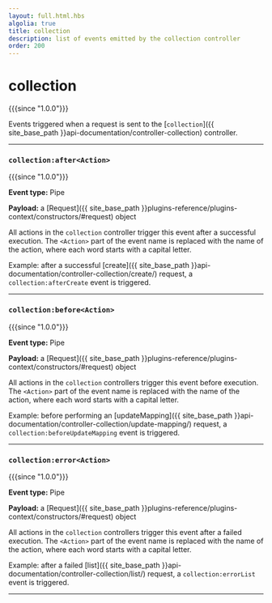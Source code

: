 ```yaml
---
layout: full.html.hbs
algolia: true
title: collection
description: list of events emitted by the collection controller
order: 200
---
```


# collection

{{{since "1.0.0"}}}

Events triggered when a request is sent to the [`collection`]({{ site_base_path }}api-documentation/controller-collection) controller.

---

### `collection:after<Action>`

{{{since "1.0.0"}}}

**Event type:** Pipe

**Payload:** a [Request]({{ site_base_path }}plugins-reference/plugins-context/constructors/#request) object

All actions in the `collection` controller trigger this event after a successful execution. The `<Action>` part of the event name is replaced with the name of the action, where each word starts with a capital letter.

Example: after a successful [create]({{ site_base_path }}api-documentation/controller-collection/create/) request, a `collection:afterCreate` event is triggered.

---

### `collection:before<Action>`

{{{since "1.0.0"}}}

**Event type:** Pipe

**Payload:** a [Request]({{ site_base_path }}plugins-reference/plugins-context/constructors/#request) object

All actions in the `collection` controllers trigger this event before execution. The `<Action>` part of the event name is replaced with the name of the action, where each word starts with a capital letter.

Example: before performing an [updateMapping]({{ site_base_path }}api-documentation/controller-collection/update-mapping/) request, a `collection:beforeUpdateMapping` event is triggered.

---

### `collection:error<Action>`

{{{since "1.0.0"}}}

**Event type:** Pipe

**Payload:** a [Request]({{ site_base_path }}plugins-reference/plugins-context/constructors/#request) object

All actions in the `collection` controllers trigger this event after a failed execution. The `<Action>` part of the event name is replaced with the name of the action, where each word starts with a capital letter.

Example: after a failed [list]({{ site_base_path }}api-documentation/controller-collection/list/) request, a `collection:errorList` event is triggered.

---
